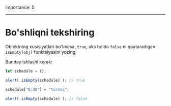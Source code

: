 importance: 5

---

# Bo'shliqni tekshiring

Ob'ektning xusisiyatlari bo'lmasa, `true`, aks holda `false` ni qaytaradigan `isEmpty(obj)` funktsiyasini yozing.

Bunday ishlashi kerak:

```js
let schedule = {};

alert( isEmpty(schedule) ); // true

schedule["8:30"] = "turmoq";

alert( isEmpty(schedule) ); // false
```

